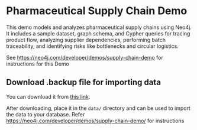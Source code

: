 # Pharmaceutical Supply Chain Demo
This demo models and analyzes pharmaceutical supply chains using Neo4j. It includes a sample dataset, graph schema, and Cypher queries for tracing product flow, analyzing supplier dependencies, performing batch traceability, and identifying risks like bottlenecks and circular logistics.

See https://neo4j.com/developer/demos/supply-chain-demo  for instructions for this Demo

## Download .backup file for importing data 

You can download it from [this link](https://drive.google.com/file/d/1MdlQWlnWxFe_lDCYLu5uCUY-MYj9jUn-/view?usp=sharing).

After downloading, place it in the `data/` directory and can be used to import the data to your database. Refer https://neo4j.com/developer/demos/supply-chain-demo/ for instructions 


